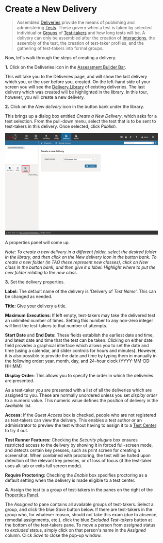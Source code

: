 <!--
created_at: 2016-12-15
authors:         
    - "Catherine Pease"
--> 

# Create a New Delivery

>Assembled [Deliveries](../deliveries/what-is-a-delivery.md) provide the means of publishing and administering [Tests](../appendix/glossary.md#test). These govern when a test is taken by selected individual or [Groups](../appendix/glossary.md#group) of [Test-takers](../appendix/glossary.md#test-taker) and how long tests will be. A delivery can only be assembled after the creation of [Interactions](../appendix/glossary.md#interaction), the assembly of the test, the creation of test-taker profiles, and the gathering of test-takers into formal groups.

Now, let's walk through the steps of creating a delivery.

**1.** Click on the Deliveries icon in the [Assessment Builder Bar](../appendix/glossary.md#assessment-builder-bar). 

This will take you to the Deliveries page, and will show the last delivery which you, or the user before you, created. On the left-hand side of your screen you will see the [Delivery Library](../appendix/glossary.md#delivery-library) of existing deliveries. The last delivery which was created will be highlighted in the library. In this tour, however, you will create a new delivery.

**2.**  Click on the *New delivery* icon in the button bank under the library.

This brings up a dialog box entitled *Create a New Delivery*, which asks for a test selection. From the pull-down menu, select the test that is to be sent to test-takers in this delivery. Once selected, click *Publish*. 

![New Delivery](../resources/backend/deliveries/new-delivery.png)


A properties panel will come up.

*Note: To create a new delivery in a different folder, select the desired folder in the library, and then click on the New delivery icon in the button bank. To create a new folder (in TAO these represent new classes), click on New class in the button bank, and then give it a label. Highlight where to put the new folder relating to the new class.*

**3.** Set the delivery properties. 

**Label:** The default name of the delivery is 'Delivery of *Test Name*'. This can be changed as needed. 

**Title:** Give your delivery a title.

**Maximum Executions:** If left empty, test-takers may take the delivered test an unlimited number of times. Setting this number to any non-zero integer will limit the test-takers to that number of attempts.

**Start Date** and **End Date:** These fields establish the earliest date and time, and latest date and time that the test can be taken. Clicking on either date field provides a graphical interface which allows you to set the date and time (using a calendar, and slider controls for hours and minutes). However, it is also possible to provide the date and time by typing them in manually in the following order: year, month, day, and 24-hour clock (YYYY-MM-DD HH:MM)

**Display Order:** This allows you to specify the order in which the deliveries are presented.

As a test-taker you are presented with a list of all the deliveries which are assigned to you. These are normally unordered unless you set *display order* to a numeric value. This numeric value defines the position of delivery in the *Available* list.

**Access:** If the *Guest Access* box is checked, people who are not registered as test-takers can view the delivery. This enables a test author or an administrator to preview the test without having to assign it to a [Test Center](../appendix/glossary.md#test-center) to try it out.

**Test Runner Features:** Checking the *Security plugins* box ensures restricted access to the delivery by showing it in forced full-screen mode, and detects certain key presses, such as print screen for creating a screenshot. When combined with proctoring, the test will be halted upon detection of the relevant key presses, or of loss of focus (if the test-taker uses alt-tab or exits full screen mode).

**Require Proctoring:** Checking the *Enable* box specifies proctoring as a default setting when the delivery is made eligible to a test center.

**4.** Assign the test to a group of test-takers in the panes on the right of the [Properties Panel](../appendix/glossary.md#properties-panel).

The *Assigned to* pane contains all available groups of test-takers. Select a group, and click the blue *Save* button below. If there are test-takers in the group who, for whatever reason, should not take this exam (due to absence, remedial assignments, etc.), click the blue *Excluded Test-takers* button at the bottom of the test-takers pane. To move a person from *assigned* status to *excluded* status, simply click on that person's name in the *Assigned* column. Click *Save* to close the pop-up window.
